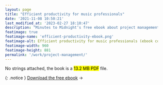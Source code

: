 ```yaml
---
layout: page
title: "Efficient productivity for music professionals"
date: '2021-11-08 10:50:21'
last_modified_at: '2023-02-27 18:10:47'
description: "Minutes to Midnight’s free ebook about project management in the music industry. Based on a real-life album production."
featimage: true
featimage-name: 'efficient-productivity-ebook.png'
featimage-alt: Efficient productivity for music professionals (ebook cover)
featimage-width: 960
featimage-height: 881
permalink: '/work/project-management/'
---
```

No strings attached, the book is a <mark>13.2 MB PDF</mark> file.

{: .notice }
[Download the free ebook](/assets/files/minutes-to-midnight_efficient-productivity-for-music-professionals.pdf)&nbsp;→